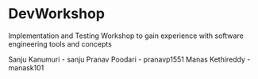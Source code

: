 # DevWorkshop
Implementation and Testing Workshop to gain experience with software engineering tools and concepts

Sanju Kanumuri - sanju 
Pranav Poodari - pranavp1551
Manas Kethireddy - manask101 
